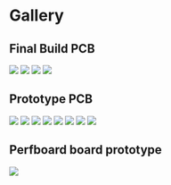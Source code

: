# Gallery

## Final Build PCB

![](assets/final_build_1.jpg)
![](assets/final_build_2.jpg)
![](assets/final_build_3.jpg)
![](assets/final_build_4.jpg)

## Prototype PCB

![](assets/prototype_pcb.jpeg)
![](assets/prototype_pcb_1.jpeg)
![](assets/prototype_pcb_2.jpeg)
![](assets/prototype_pcb_3.jpg)
![](assets/prototype_pcb_4.jpeg)
![](assets/prototype_pcb_5.jpg)
![](assets/prototype_pcb_6.jpg)
![](assets/prototype_pcb_7.jpg)

## Perfboard board prototype

![](assets/perfboard_build.jpg)

